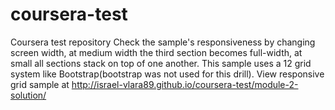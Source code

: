 # coursera-test
Coursera test repository 
Check the sample's responsiveness by changing screen width, at medium width the third section becomes full-width, at small all sections stack on top of one another. 
This sample uses a 12 grid system like Bootstrap(bootstrap was not used for this drill).
View responsive grid sample at http://israel-vlara89.github.io/coursera-test/module-2-solution/

